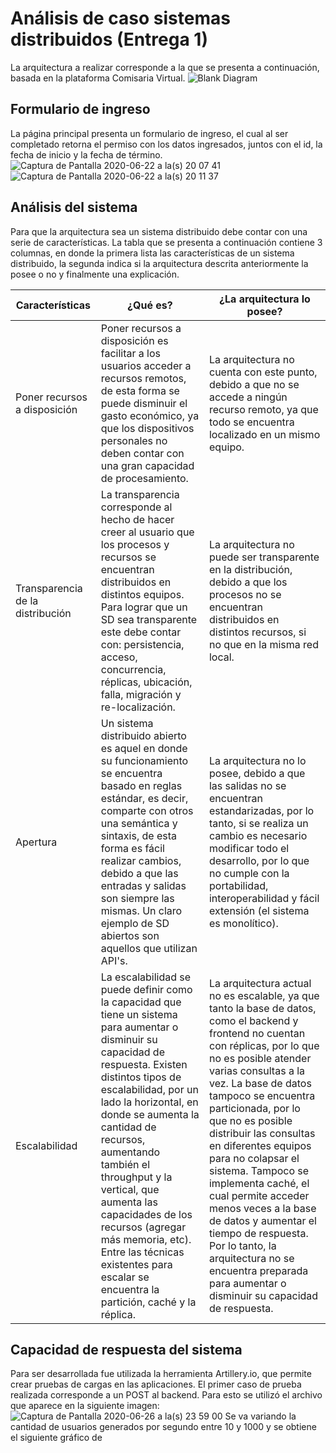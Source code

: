 # Análisis de caso sistemas distribuidos (Entrega 1)

La arquitectura a realizar corresponde a la que se presenta a continuación, basada en la plataforma Comisaria Virtual.
![Blank Diagram](https://user-images.githubusercontent.com/44279550/85346217-c6c9f200-b4c2-11ea-879e-1c6ef6d6c8ef.png)

## Formulario de ingreso
La página principal presenta un formulario de ingreso, el cual al ser completado retorna el permiso con los datos ingresados, juntos con el id, la fecha de inicio y la fecha de término. 
![Captura de Pantalla 2020-06-22 a la(s) 20 07 41](https://user-images.githubusercontent.com/44279550/85346658-1c52ce80-b4c4-11ea-8530-f97c86d145f0.png)
![Captura de Pantalla 2020-06-22 a la(s) 20 11 37](https://user-images.githubusercontent.com/44279550/85346811-9c793400-b4c4-11ea-8139-d3eb05bcb53a.png)

## Análisis del sistema

Para que la arquitectura sea un sistema distribuido debe contar con una serie de características. La tabla que se presenta a continuación contiene 3 columnas, en donde la primera lista las características de un sistema distribuido, la segunda indica si la arquitectura descrita anteriormente la posee o no y finalmente una explicación.

| Características |¿Qué es?|¿La arquitectura lo posee? |
| ------------- | ------------- | ------------- |
| Poner recursos a disposición  |  Poner recursos a disposición es facilitar a los usuarios acceder a recursos remotos, de esta forma se puede disminuir el gasto económico, ya que los dispositivos personales no deben contar con una gran capacidad de procesamiento.  |  La arquitectura no cuenta con este punto, debido a que no se accede a ningún recurso remoto, ya que todo se encuentra localizado en un mismo equipo. |
| Transparencia de la distribución  |  La transparencia corresponde al hecho de hacer creer al usuario que los procesos y recursos se encuentran distribuidos en distintos equipos. Para lograr que un SD sea transparente este debe contar con: persistencia, acceso, concurrencia, réplicas, ubicación, falla, migración y re-localización.| La arquitectura no puede ser transparente en la distribución, debido a que los procesos no se encuentran distribuidos en distintos recursos, si no que en la misma red local.  |
| Apertura| Un sistema distribuido abierto es aquel en donde su funcionamiento se encuentra basado en reglas estándar, es decir, comparte con otros una semántica y sintaxis, de esta forma es fácil realizar cambios, debido a que las entradas y salidas son siempre las mismas. Un claro ejemplo de SD abiertos son aquellos que utilizan API's. | La arquitectura no lo posee, debido a que las salidas no se encuentran estandarizadas, por lo tanto, si se realiza un cambio es necesario modificar todo el desarrollo, por lo que no cumple con la portabilidad, interoperabilidad y fácil extensión (el sistema es monolítico).|
|Escalabilidad| La escalabilidad se puede definir como la capacidad que tiene un sistema para aumentar o disminuir su capacidad de respuesta. Existen distintos tipos de escalabilidad, por un lado la horizontal, en donde se aumenta la cantidad de recursos, aumentando también el throughput y la vertical,  que aumenta las capacidades de los recursos (agregar más memoria, etc). Entre las técnicas existentes para escalar se encuentra la partición, caché y la réplica.| La arquitectura actual no es escalable, ya que tanto la base de datos, como el backend y frontend no cuentan con réplicas, por lo que no es posible atender varias consultas a la vez. La base de datos tampoco se encuentra particionada, por lo que no es posible distribuir las consultas en diferentes equipos para no colapsar el sistema. Tampoco se implementa caché, el cual permite acceder menos veces a la base de datos y aumentar el tiempo de respuesta. Por lo tanto, la arquitectura no se encuentra preparada para aumentar o disminuir su capacidad de respuesta.|


## Capacidad de respuesta del sistema
Para ser desarrollada fue utilizada la herramienta Artillery.io, que permite crear pruebas de cargas en las aplicaciones.
El primer caso de prueba realizada corresponde a un POST al backend. Para esto se utilizó el archivo que aparece en la siguiente imagen: 
![Captura de Pantalla 2020-06-26 a la(s) 23 59 00](https://user-images.githubusercontent.com/44279550/85914177-08330800-b809-11ea-8be2-dffdbadf659d.png)
Se va variando la cantidad de usuarios generados por segundo entre 10 y 1000 y se obtiene el siguiente gráfico de 
